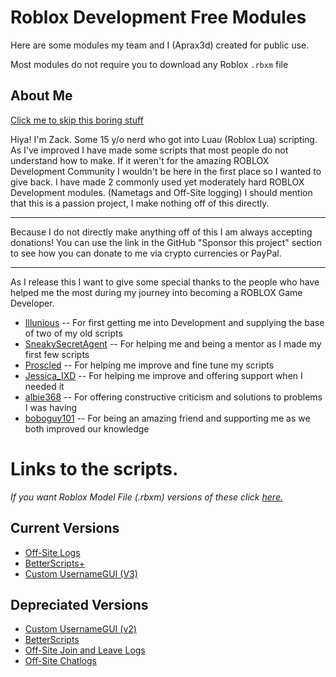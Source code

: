 # Roblox Development Free Modules

Here are some modules my team and I (Aprax3d) created for public use. 

Most modules do not require you to download any Roblox `.rbxm` file

## About Me

[Click me to skip this boring stuff](https://github.com/Apraxed/ApraxRobloxModules#links-to-the-scripts)

Hiya! I'm Zack. Some 15 y/o nerd who got into Lua*u* (Roblox Lua) scripting. As I've improved I have made some scripts that most people do not understand how to make. If it weren't for the amazing ROBLOX Development Community I wouldn't be here in the first place so I wanted to give back. I have made 2 commonly used yet moderately hard ROBLOX Development modules. (Nametags and Off-Site logging) I should mention that this is a passion project, I make nothing off of this directly.

----

Because I do not directly make anything off of this I am always accepting donations! You can use the link in the GitHub "Sponsor this project" section to see how you can donate to me via crypto currencies or PayPal.

----

As I release this I want to give some special thanks to the people who have helped me the most during my journey into becoming a ROBLOX Game Developer.
- [Illunious](https://www.roblox.com/users/868314729/profile) -- For first getting me into Development and supplying the base of two of my old scripts
- [SneakySecretAgent](https://www.roblox.com/users/20428519/profile) -- For helping me and being a mentor as I made my first few scripts
- [Proscled](https://www.roblox.com/users/199383691/profile) -- For helping me improve and fine tune my scripts
- [Jessica_IXD](https://www.roblox.com/users/1637624208/profile) -- For helping me improve and offering support when I needed it
- [albie368](https://www.roblox.com/users/65109811/profile) -- For offering constructive criticism and solutions to problems I was having
- [boboguy101](https://www.roblox.com/users/90702806/profile) -- For being an amazing friend and supporting me as we both improved our knowledge

# Links to the scripts.

*If you want Roblox Model File (.rbxm) versions of these click [here.](https://github.com/Apraxed/ApraxRobloxModules/releases/tag/v1.0.0)*

**Current Versions**
-
- [Off-Site Logs](https://www.roblox.com/library/11240575802/) 
- [BetterScripts+](https://www.roblox.com/library/11430259384/)
- [Custom UsernameGUI (V3)](https://www.roblox.com/library/11632911072/)

**Depreciated Versions**
-
- [Custom UsernameGUI (v2)](https://www.roblox.com/library/11470123568/)
- [BetterScripts](https://www.roblox.com/library/10811985686/)
- [Off-Site Join and Leave Logs](https://www.roblox.com/library/11240550032/)
- [Off-Site Chatlogs](https://www.roblox.com/library/11240446179/)
